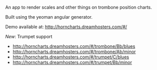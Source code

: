 An app to render scales and other things on trombone position charts.

Built using the yeoman angular generator.

Demo available at: http://horncharts.dreamhosters.com/#/

*New*: Trumpet support

- http://horncharts.dreamhosters.com/#/trombone/Bb/blues
- http://horncharts.dreamhosters.com/#/trombone/Ab/minor
- http://horncharts.dreamhosters.com/#/trumpet/C/blues
- http://horncharts.dreamhosters.com/#/trumpet/Bb/minor
